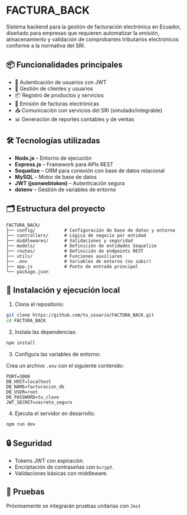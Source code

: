 # FACTURA_BACK

Sistema backend para la gestión de facturación electrónica en Ecuador, diseñado para empresas que requieren automatizar la emisión, almacenamiento y validación de comprobantes tributarios electrónicos conforme a la normativa del SRI.

## 📦 Funcionalidades principales

- 🔐 Autenticación de usuarios con JWT
- 👥 Gestión de clientes y usuarios
- 📦 Registro de productos y servicios
- 🧾 Emisión de facturas electrónicas
- 📤 Comunicación con servicios del SRI (simulado/integrable)
- 📊 Generación de reportes contables y de ventas

## 🛠️ Tecnologías utilizadas

- **Node.js** – Entorno de ejecución
- **Express.js** – Framework para APIs REST
- **Sequelize** – ORM para conexión con base de datos relacional
- **MySQL** – Motor de base de datos
- **JWT (jsonwebtoken)** – Autenticación segura
- **dotenv** – Gestión de variables de entorno

## 🗂️ Estructura del proyecto

```
FACTURA_BACK/
├── config/           # Configuración de base de datos y entorno
├── controllers/      # Lógica de negocio por entidad
├── middlewares/      # Validaciones y seguridad
├── models/           # Definición de entidades Sequelize
├── routes/           # Definición de endpoints REST
├── utils/            # Funciones auxiliares
├── .env              # Variables de entorno (no subir)
├── app.js            # Punto de entrada principal
└── package.json
```

## 🚀 Instalación y ejecución local

1. Clona el repositorio:

```bash
git clone https://github.com/tu_usuario/FACTURA_BACK.git
cd FACTURA_BACK
```

2. Instala las dependencias:

```bash
npm install
```

3. Configura las variables de entorno:

Crea un archivo `.env` con el siguiente contenido:

```env
PORT=3000
DB_HOST=localhost
DB_NAME=facturacion_db
DB_USER=root
DB_PASSWORD=tu_clave
JWT_SECRET=secreto_seguro
```

4. Ejecuta el servidor en desarrollo:

```bash
npm run dev
```

## 🔒 Seguridad

- Tokens JWT con expiración.
- Encriptación de contraseñas con `bcrypt`.
- Validaciones básicas con middleware.

## 🧪 Pruebas

Próximamente se integrarán pruebas unitarias con `Jest`
